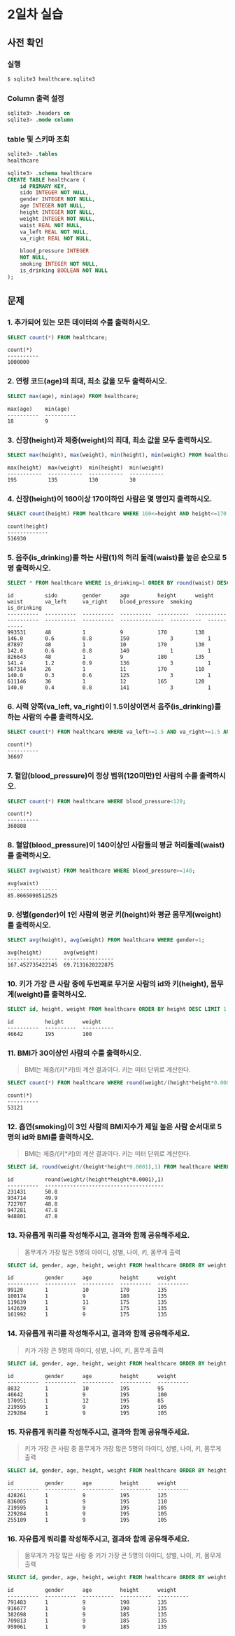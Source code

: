 # 2일차 실습

## 사전 확인

### 실행

```bash
$ sqlite3 healthcare.sqlite3
```

### Column 출력 설정

```sql
sqlite3> .headers on
sqlite3> .mode column
```

### table 및 스키마 조회

```sql
sqlite3> .tables
healthcare

sqlite3> .schema healthcare
CREATE TABLE healthcare (
    id PRIMARY KEY,
    sido INTEGER NOT NULL,
    gender INTEGER NOT NULL,
    age INTEGER NOT NULL,
    height INTEGER NOT NULL,
    weight INTEGER NOT NULL,
    waist REAL NOT NULL,
    va_left REAL NOT NULL,
    va_right REAL NOT NULL,

    blood_pressure INTEGER
    NOT NULL,
    smoking INTEGER NOT NULL,
    is_drinking BOOLEAN NOT NULL
);
```

## 문제

### 1. 추가되어 있는 모든 데이터의 수를 출력하시오.

```sql
SELECT count(*) FROM healthcare;
```

```
count(*)
----------
1000000
```

### 2. 연령 코드(age)의 최대, 최소 값을 모두 출력하시오.

```sql
SELECT max(age), min(age) FROM healthcare;
```

```
max(age)    min(age)
----------  ----------
18          9
```

### 3. 신장(height)과 체중(weight)의 최대, 최소 값을 모두 출력하시오.

```sql
SELECT max(height), max(weight), min(height), min(weight) FROM healthcare;
```

```
max(height)  max(weight)  min(height)  min(weight)
-----------  -----------  -----------  -----------
195          135          130          30
```

### 4. 신장(height)이 160이상 170이하인 사람은 몇 명인지 출력하시오.

```sql
SELECT count(height) FROM healthcare WHERE 160<=height AND height<=170;
```

```
count(height)
-------------
516930
```

### 5. 음주(is_drinking)를 하는 사람(1)의 허리 둘레(waist)를 높은 순으로 5명 출력하시오.

```sql
SELECT * FROM healthcare WHERE is_drinking=1 ORDER BY round(waist) DESC LIMIT 5;
```

```
id          sido        gender      age         height      weight      waist       va_left     va_right    blood_pressure  smoking     is_drinking
----------  ----------  ----------  ----------  ----------  ----------  ----------  ----------  ----------  --------------  ----------  -----------
993531      48          1           9           170         130         146.0       0.6         0.8         150             3           1
87897       48          1           10          170         130         142.0       0.6         0.8         140             1           1
826643      48          1           9           180         135         141.4       1.2         0.9         136             3           1
567314      26          1           11          170         110         140.0       0.3         0.6         125             3           1
611146      36          1           12          165         120         140.0       0.4         0.8         141             3           1
```

### 6. 시력 양쪽(va_left, va_right)이 1.5이상이면서 음주(is_drinking)를 하는 사람의 수를 출력하시오.

```sql
SELECT count(*) FROM healthcare WHERE va_left>=1.5 AND va_right>=1.5 AND is_drinking=1;
```

```
count(*)
----------
36697
```

### 7. 혈압(blood_pressure)이 정상 범위(120미만)인 사람의 수를 출력하시오.

```sql
SELECT count(*) FROM healthcare WHERE blood_pressure<120;
```

```
count(*)
----------
360808
```

### 8. 혈압(blood_pressure)이 140이상인 사람들의 평균 허리둘레(waist)를 출력하시오.

```sql
SELECT avg(waist) FROM healthcare WHERE blood_pressure>=140;
```

```
avg(waist)
----------------
85.8665098512525
```

### 9. 성별(gender)이 1인 사람의 평균 키(height)와 평균 몸무게(weight)를 출력하시오.

```sql
SELECT avg(height), avg(weight) FROM healthcare WHERE gender=1;
```

```
avg(height)       avg(weight)
----------------  ----------------
167.452735422145  69.7131620222875
```

### 10. 키가 가장 큰 사람 중에 두번째로 무거운 사람의 id와 키(height), 몸무게(weight)를 출력하시오.

```sql
SELECT id, height, weight FROM healthcare ORDER BY height DESC LIMIT 1 OFFSET 1;
```

```
id          height      weight
----------  ----------  ----------
46642       195         100
```

### 11. BMI가 30이상인 사람의 수를 출력하시오.

> BMI는 체중/(키\*키)의 계산 결과이다.
> 키는 미터 단위로 계산한다.

```sql
SELECT count(*) FROM healthcare WHERE round(weight/(height*height*0.0001),1)>=30;
```

```
count(*)
----------
53121
```

### 12. 흡연(smoking)이 3인 사람의 BMI지수가 제일 높은 사람 순서대로 5명의 id와 BMI를 출력하시오.

> BMI는 체중/(키\*키)의 계산 결과이다.
> 키는 미터 단위로 계산한다.

```sql
SELECT id, round(weight/(height*height*0.0001),1) FROM healthcare WHERE smoking=3 ORDER BY round(weight/(height*height*0.0001),1) DESC LIMIT 5;
```

```
id          round(weight/(height*height*0.0001),1)
----------  --------------------------------------
231431      50.8
934714      49.9
722707      48.8
947281      47.8
948801      47.8
```

### 13. 자유롭게 쿼리를 작성해주시고, 결과와 함께 공유해주세요.

> 몸무게가 가장 많은 5명의 아이디, 성별, 나이, 키, 몸무게 출력

```sql
SELECT id, gender, age, height, weight FROM healthcare ORDER BY weight DESC LIMIT 5;
```

```
id          gender      age         height      weight
----------  ----------  ----------  ----------  ----------
99120       1           10          170         135
100174      1           9           180         135
119639      1           11          175         135
142639      1           9           175         135
161992      1           9           175         135
```

### 14. 자유롭게 쿼리를 작성해주시고, 결과와 함께 공유해주세요.

> 키가 가장 큰 5명의 아이디, 성별, 나이, 키, 몸무게 출력

```sql
SELECT id, gender, age, height, weight FROM healthcare ORDER BY height DESC LIMIT 5;
```

```
id          gender      age         height      weight
----------  ----------  ----------  ----------  ----------
8832        1           10          195         95
46642       1           9           195         100
170951      1           12          195         85
219595      1           9           195         105
229284      1           9           195         105
```

### 15. 자유롭게 쿼리를 작성해주시고, 결과와 함께 공유해주세요.

> 키가 가장 큰 사람 중 몸무게가 가장 많은 5명의 아이디, 성별, 나이, 키, 몸무게 출력

```sql
SELECT id, gender, age, height, weight FROM healthcare ORDER BY height DESC, weight DESC LIMIT 5;
```

```
id          gender      age         height      weight
----------  ----------  ----------  ----------  ----------
428261      1           9           195         125
836005      1           9           195         110
219595      1           9           195         105
229284      1           9           195         105
255109      1           9           195         105
```

### 16. 자유롭게 쿼리를 작성해주시고, 결과와 함께 공유해주세요.

> 몸무게가 가장 많은 사람 중 키가 가장 큰 5명의 아이디, 성별, 나이, 키, 몸무게 출력

```sql
SELECT id, gender, age, height, weight FROM healthcare ORDER BY weight DESC, height DESC LIMIT 5;
```

```
id          gender      age         height      weight
----------  ----------  ----------  ----------  ----------
791483      1           9           190         135
916677      1           9           190         135
382698      1           9           185         135
709813      1           9           185         135
959061      1           9           185         135
```
